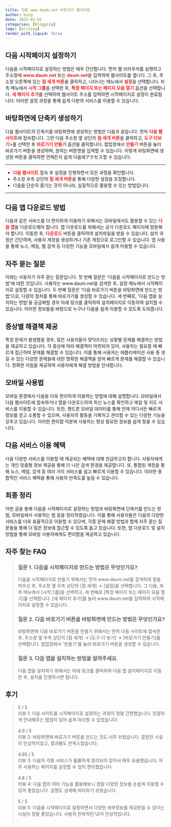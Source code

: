 ```yaml
---
title: 다음 www.daum.net 바로가기 웹사이트
author: bing
date: 2025-02-01
categories: [Blogging]
tags: [writing]
render_with_liquid: false
---
```



<h2 id='다음_시작페이지_설정하기'>다음 시작페이지 설정하기</h2>

<p>다음을 시작페이지로 설정하는 방법은 매우 간단합니다. 먼저 웹 브라우저를 실행하고 주소창에 <b><span style="color: #ee2323;">www.daum.net</span></b> 또는 <b><span style="color: #ee2323;">daum.net</span></b>을 입력하여 웹사이트를 엽니다. 그 후, 주소창 오른쪽에 있는 <b><span style="color: #ee2323;">점 세개 버튼</span></b>을 클릭하고, 나타나는 메뉴에서 <b><span style="color: #ee2323;">설정</span></b>을 선택합니다. 좌측 메뉴에서 <b><span style="color: #ee2323;">시작 그룹</span></b>을 선택한 후, <b><span style="color: #ee2323;">특정 페이지 또는 페이지 모음 열기</span></b> 옵션을 선택합니다. <b><span style="color: #ee2323;">새 페이지 추가</span></b>를 선택하여 웹사이트 주소를 입력하면 시작페이지로 설정이 완료됩니다. 이러한 설정 과정을 통해 쉽게 다분야 서비스를 이용할 수 있습니다.</p>

<h2 id='바탕화면_에_단축키_생성하기'>바탕화면에 단축키 생성하기</h2>

<p>다음 웹사이트의 단축키를 바탕화면에 생성하는 방법은 다음과 같습니다. 먼저 <b><span style="color: #ee2323;">다음 웹사이트</span></b>에 접속합니다. 그런 다음 주소창 옆 상단의 <b><span style="color: #ee2323;">점 세개 버튼</span></b>을 클릭하고, <b><span style="color: #ee2323;">도구 더보기</span></b>>를 선택한 후 <b><span style="color: #ee2323;">바로가기 만들기</span></b> 옵션을 클릭합니다. 팝업창에서 <b><span style="color: #ee2323;">만들기</span></b> 버튼을 눌러 바로가기 버튼을 생성하며, 원하는 버튼명을 입력할 수 있습니다. 이렇게 바탕화면에 생성된 버튼을 클릭하면 언제든지 쉽게 다음에アクセス할 수 있습니다.</p>

<hr />

<ul>
    <li><b><span style="color: #ee2323;">다음 웹사이트</span></b> 접속 후 설정을 진행하면서 모든 과정을 확인합니다.</li>
    <li>주소창 우측 상단의 <b><span style="color: #ee2323;">점 세개 버튼</span></b>을 통해 다양한 설정을 조정합니다.</li>
    <li>다음을 단순히 즐기는 것이 아니라, 실질적으로 활용할 수 있는 방법입니다.</li>
</ul>

<hr />

<h2 id='앱_다운로드_방법'>다음 앱 다운로드 방법</h2>

<p>다음과 같은 서비스를 더 편리하게 이용하기 위해서는 모바일에서도 활용할 수 있는 <b><span style="color: #ee2323;">다음 앱</span></b>을 다운로드해야 합니다. 앱 다운로드를 위해서는 공식 다운로드 페이지에 방문해야 합니다. 이동한 후, <b><span style="color: #ee2323;">다운로드</span></b> 버튼을 클릭하여 설치파일을 받을 수 있습니다. 설치 과정은 간단하며, 사용자 계정을 생성하거나 기존 계정으로 로그인할 수 있습니다. 앱 사용을 통해 뉴스, 메일, 웹 검색 등 다양한 기능을 모바일에서 쉽게 이용할 수 있습니다.</p>

<h2 id='자주_묻는_질문'>자주 묻는 질문</h2>

<p>아래는 사용자가 자주 묻는 질문입니다. 첫 번째 질문은 '다음을 시작페이지로 만드는 방법'에 대한 것입니다. 사용자는 www.daum.net을 검색한 후, 설정 메뉴에서 시작페이지로 설정할 수 있습니다. 두 번째 질문은 '다음 바로가기 버튼을 바탕화면에 만드는 방법'으로, 다량의 절차를 통해 바로가기를 생성할 수 있습니다. 세 번째로, '다음 앱을 설치하는 방법'을 궁금해할 경우 아래 링크를 클릭하여 설치페이지로 이동하여 설치할 수 있습니다. 이러한 정보들을 바탕으로 누구나 다음을 쉽게 이용할 수 있도록 도와줍니다.</p>

<h2 id='증상별_해결책_제공'>증상별 해결책 제공</h2>

<p>특정 문제가 발생했을 경우, 많은 사용자들이 맞닥뜨리는 상황별 문제를 해결하는 방법을 제공하고 있습니다. 각 증상에 따라 해결책이 마련되어 있어, 사용자는 필요할 때 빠르게 접근하여 문제를 해결할 수 있습니다. 이를 통해 사용자는 애플리케이션 사용 중 생길 수 있는 다양한 문제들에 대한 명확한 해결책을 얻어 빠르게 문제를 해결할 수 있습니다. 정확한 지침을 제공하여 사용자에게 해결 방법을 안내합니다.</p>

<h2 id='모바일_사용법'>모바일 사용법</h2>

<p>모바일 환경에서 다음을 더욱 편리하게 이용하는 방법에 대해 설명합니다. 모바일에서 다음 웹사이트에 접속하거나 앱을 다운로드하여 최신 뉴스를 확인하고 메일 및 지도 서비스를 이용할 수 있습니다. 또한, 핸드폰 모바일 데이터를 통해 언제 어디서든 빠르게 정보를 얻고 소통할 수 있으며, 사용자의 활동을 기록하고 관리할 수 있는 다양한 기능을 갖추고 있습니다. 이러한 편리함 덕분에 사용자는 항상 필요한 정보를 쉽게 찾을 수 있습니다.</p>

<h2 id='다음_서비스_이용_혜택'>다음 서비스 이용 혜택</h2>

<p>다음 다양한 서비스를 이용할 때 제공되는 혜택에 대해 언급하고자 합니다. 사용자에게는 개인 맞춤형 정보 제공을 통해 더 나은 검색 환경을 제공합니다. 또, 통합된 계정을 통해 뉴스, 메일, 검색 등 여러 가지 서비스를 쉽고 빠르게 이용할 수 있습니다. 이러한 종합적인 서비스 혜택을 통해 사용자 만족도를 높일 수 있습니다.</p>

<h2 id='최종_정리'>최종 정리</h2>

<p>이번 글을 통해 다음을 시작페이지로 설정하는 방법과 바탕화면에 단축키를 만드는 방법, 모바일에서 사용하는 법 등을 정리하였습니다. 이를 통해 사용자들은 다음의 다양한 서비스를 더욱 효율적으로 이용할 수 있으며, 각종 문제 해결 방법과 함께 자주 묻는 질문들을 통해 더 많은 정보에 접근할 수 있도록 돕고 있습니다. 또한, 앱 다운로드 및 설치 방법을 통해 모바일 사용자에게도 편리함을 제공하고 있습니다.</p>


<h2 id='자주_찾는_FAQ'>자주 찾는 FAQ</h2>
<div itemscope="" itemtype="https://schema.org/FAQPage"> 
<blockquote> 
<div itemscope="" itemprop="mainEntity" itemtype="https://schema.org/Question"> 
<h3 itemprop="name">질문 1. 다음을 시작페이지로 만드는 방법은 무엇인가요?</h3> 
<div itemscope="" itemprop="acceptedAnswer" itemtype="https://schema.org/Answer"> 
<span itemprop="text"> 
<p>다음을 시작페이지로 만들기 위해서는 먼저 www.daum.net를 검색하여 창을 띄우신 후, 주소창 옆 우측 상단의 [점 세개] → [설정]을 선택합니다. 그 다음, 좌측 메뉴에서 [시작그룹]을 선택하고, 세 번째로 [특정 페이지 또는 페이지 모음 열기]를 선택합니다. [새 페이지 추가]를 눌러 www.daum.net를 입력하여 시작페이지로 설정할 수 있습니다.</p> 
</span> 
</div> 
</div> 
<div itemscope="" itemprop="mainEntity" itemtype="https://schema.org/Question"> 
<h3 itemprop="name">질문 2. 다음 바로가기 버튼을 바탕화면에 만드는 방법은 무엇인가요?</h3> 
<div itemscope="" itemprop="acceptedAnswer" itemtype="https://schema.org/Answer"> 
<span itemprop="text"> 
<p>바탕화면에 다음 바로가기 버튼을 만들기 위해서는 먼저 다음 사이트에 접속한 후, 주소창 옆 우측 상단의 [점 세개] → [도구 더 보기] → [바로가기 만들기]를 선택합니다. 팝업창에서 '만들기'를 눌러 바로가기 버튼을 생성할 수 있습니다.</p> 
</span> 
</div> 
</div> 
<div itemscope="" itemprop="mainEntity" itemtype="https://schema.org/Question"> 
<h3 itemprop="name">질문 3. 다음 앱을 설치하는 방법을 알려주세요.</h3> 
<div itemscope="" itemprop="acceptedAnswer" itemtype="https://schema.org/Answer"> 
<span itemprop="text"> 
<p>다음 앱을 설치하기 위해서는 아래 링크를 클릭하여 다음 앱 설치페이지로 이동한 후, 설치를 진행하시면 됩니다.</p> 
</span> 
</div> 
</div> 
</blockquote> 
</div>
<h2 id='후기'>후기</h2>
<div itemscope itemtype="https://schema.org/Product">
  <blockquote>
  <div itemprop="review" itemscope itemtype="https://schema.org/Review">
      <div itemprop="reviewRating" itemscope itemtype="https://schema.org/Rating"> <span itemprop="ratingValue">5</span> / <span itemprop="bestRating">5</span> </div>
      <span itemprop="reviewBody">리뷰 1: 다음 사이트를 시작페이지로 설정하는 과정이 정말 간편했습니다. 친절하게 안내해주는 팝업이 있어 쉽게 따라할 수 있었습니다.</span>
  </div>
  <br>
  <div itemprop="review" itemscope itemtype="https://schema.org/Review">
      <div itemprop="reviewRating" itemscope itemtype="https://schema.org/Rating"> <span itemprop="ratingValue">4.9</span> / <span itemprop="bestRating">5</span> </div>
      <span itemprop="reviewBody">리뷰 2: 바탕화면에 바로가기 버튼을 만드는 것도 너무 쉬웠습니다. 깔끔한 시설이 인상적이었고, 결과물도 만족스럽습니다.</span>
  </div>
  <br>
  <div itemprop="review" itemscope itemtype="https://schema.org/Review">
      <div itemprop="reviewRating" itemscope itemtype="https://schema.org/Rating"> <span itemprop="ratingValue">4.95</span> / <span itemprop="bestRating">5</span> </div>
      <span itemprop="reviewBody">리뷰 3: 다음의 각종 서비스가 훌륭하게 정리되어 있어서 매우 유용했습니다. 자주 사용하는 페이지를 설정할 수 있어 편리했습니다.</span>
  </div>
  <br>
  <div itemprop="review" itemscope itemtype="https://schema.org/Review">
      <div itemprop="reviewRating" itemscope itemtype="https://schema.org/Rating"> <span itemprop="ratingValue">4.8</span> / <span itemprop="bestRating">5</span> </div>
      <span itemprop="reviewBody">리뷰 4: 다음 앱의 여러 기능을 활용해보니 정말 다양한 정보를 손쉽게 이용할 수 있어 좋았습니다. 설명도 상세해 따라하기 쉬웠습니다.</span>
  </div>
  <br>
  <div itemprop="review" itemscope itemtype="https://schema.org/Review">
      <div itemprop="reviewRating" itemscope itemtype="https://schema.org/Rating"> <span itemprop="ratingValue">5</span> / <span itemprop="bestRating">5</span> </div>
      <span itemprop="reviewBody">리뷰 5: 다음을 시작페이지로 설정하면서 다양한 세부정보를 제공받을 수 있다는 사실이 정말 좋았습니다. 사용자 친화적인 UI가 인상적입니다.</span>
  </div>
  <br>
  </blockquote>
</div>
